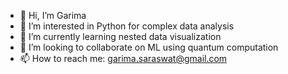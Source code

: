 - 👋 Hi, I’m Garima
- 👀 I’m interested in Python for complex data analysis
- 🌱 I’m currently learning nested data visualization
- 💞️ I’m looking to collaborate on ML using quantum computation
- 📫 How to reach me: garima.saraswat@gmail.com

